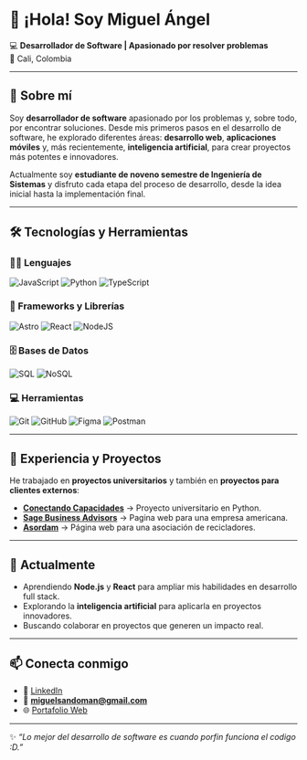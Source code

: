 
# 👋 ¡Hola! Soy Miguel Ángel  

💻 **Desarrollador de Software | Apasionado por resolver problemas**  
📍 Cali, Colombia  

---

## 🚀 Sobre mí
Soy **desarrollador de software** apasionado por los problemas y, sobre todo, por encontrar soluciones. Desde mis primeros pasos en el desarrollo de software, he explorado diferentes áreas: **desarrollo web**, **aplicaciones móviles** y, más recientemente, **inteligencia artificial**, para crear proyectos más potentes e innovadores.  

Actualmente soy **estudiante de noveno semestre de Ingeniería de Sistemas** y disfruto cada etapa del proceso de desarrollo, desde la idea inicial hasta la implementación final.  

---

## 🛠️ Tecnologías y Herramientas

### 👨‍💻 Lenguajes
<p>
    <img alt="JavaScript" src="https://img.shields.io/badge/JavaScript-%23F7DF1E.svg?logo=javascript&logoColor=black">
    <img alt="Python" src="https://img.shields.io/badge/Python-%2314354C.svg?logo=python&logoColor=white">
    <img alt="TypeScript" src="https://img.shields.io/badge/TypeScript-%23007ACC.svg?logo=typescript&logoColor=white">
</p>

### 🧰 Frameworks y Librerías
<p>
    <img alt="Astro" src="https://img.shields.io/badge/Astro-FF5D01?style=flat&logo=astro&logoColor=white">
    <img alt="React" src="https://img.shields.io/badge/React-20232A?logo=react&logoColor=61DAFB">
    <img alt="NodeJS" src="https://img.shields.io/badge/Node.js-43853D?logo=node.js&logoColor=white">
</p>

### 🗄️ Bases de Datos
<p>
    <img alt="SQL" src="https://img.shields.io/badge/SQL-025E8C.svg?logo=mysql&logoColor=white">
    <img alt="NoSQL" src="https://img.shields.io/badge/NoSQL-%23013243.svg?logo=mongodb&logoColor=white">
</p>

### 💻 Herramientas
<p>
    <img alt="Git" src="https://img.shields.io/badge/Git-F05033.svg?logo=git&logoColor=white">
    <img alt="GitHub" src="https://img.shields.io/badge/GitHub-181717.svg?logo=github&logoColor=white">
    <img alt="Figma" src="https://img.shields.io/badge/Figma-F24E1E.svg?logo=figma&logoColor=white">
    <img alt="Postman" src="https://img.shields.io/badge/Postman-FF6C37?logo=postman&logoColor=white">
</p>

---

## 📌 Experiencia y Proyectos

He trabajado en **proyectos universitarios** y también en **proyectos para clientes externos**:

- [**Conectando Capacidades**](https://github.com/Miangel0/conectando-capacidades) → Proyecto universitario en Python.  
- [**Sage Business Advisors**](https://github.com/Miangel0/Sage-Business-Advisors) → Pagina web para una empresa americana.  
- [**Asordam**](https://github.com/Miangel0/asordam) → Página web para una asociación de recicladores.  

---

## 🌱 Actualmente
- Aprendiendo **Node.js** y **React** para ampliar mis habilidades en desarrollo full stack.
- Explorando la **inteligencia artificial** para aplicarla en proyectos innovadores.
- Buscando colaborar en proyectos que generen un impacto real.

---

## 📫 Conecta conmigo
- 💼 [LinkedIn](https://www.linkedin.com/in/miguel-angel-sandoval-manrique-15a773256/)  
- 📧 **miguelsandoman@gmail.com**  
- 🌐 [Portafolio Web](https://miguel-dev.netlify.app/)

---

✨ *“Lo mejor del desarrollo de software es cuando porfin funciona el codigo :D.”*

